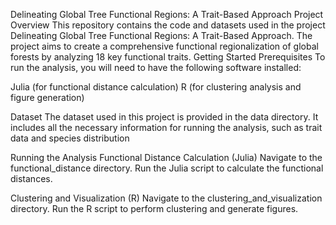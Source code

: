 Delineating Global Tree Functional Regions: A Trait-Based Approach
Project Overview
This repository contains the code and datasets used in the project Delineating Global Tree Functional Regions: A Trait-Based Approach. The project aims to create a comprehensive functional regionalization of global forests by analyzing 18 key functional traits.
Getting Started
Prerequisites
To run the analysis, you will need to have the following software installed:

Julia (for functional distance calculation)
R (for clustering analysis and figure generation)

Dataset
The dataset used in this project is provided in the data directory. It includes all the necessary information for running the analysis, such as trait data and species distribution

Running the Analysis
Functional Distance Calculation (Julia)
Navigate to the functional_distance directory.
Run the Julia script to calculate the functional distances.


Clustering and Visualization (R)
Navigate to the clustering_and_visualization directory.
Run the R script to perform clustering and generate figures.
